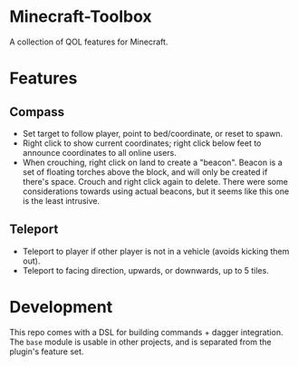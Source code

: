 # Minecraft-Toolbox

A collection of QOL features for Minecraft.

# Features

## Compass

* Set target to follow player, point to bed/coordinate, or reset to spawn.
* Right click to show current coordinates; right click below feet to announce
  coordinates to all online users.
* When crouching, right click on land to create a "beacon". Beacon is a set of
  floating torches above the block, and will only be created if there's space.
  Crouch and right click again to delete. There were some considerations towards
  using actual beacons, but it seems like this one is the least intrusive.
  
## Teleport

* Teleport to player if other player is not in a vehicle (avoids kicking them out).
* Teleport to facing direction, upwards, or downwards, up to 5 tiles.

# Development

This repo comes with a DSL for building commands + dagger integration.
The `base` module is usable in other projects, and is separated from the
plugin's feature set.